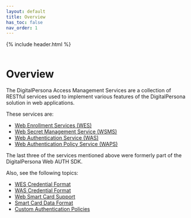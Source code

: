 ```yaml
---
layout: default
title: Overview
has_toc: false
nav_order: 1
---
```


{% include header.html %}     
<BR>  

# Overview

The DigitalPersona Access Management Services are a collection of RESTful services used to implement various features of the DigitalPersona solution in web applications.

These services are:

- [Web Enrollment Services (WES)](wes.html)
- [Web Secret Management Service (WSMS)](wsms.html)  
- [Web Authentication Service (WAS)](wsms.html)
- [Web Authentication Policy Service (WAPS)](waps.html)

The last three of the services mentioned above were formerly part of the DigitalPersona Web AUTH SDK.

Also, see the following topics:

- [WES Credential Format](wes-cred-format.html)  
- [WAS Credential Format](was-cred-format.html)
- [Web Smart Card Support](web-smart-card-support.html)
- [Smart Card Data Format](smart-card-data-format.html)
- [Custom Authentication Policies](custom-auth-policies.html)
